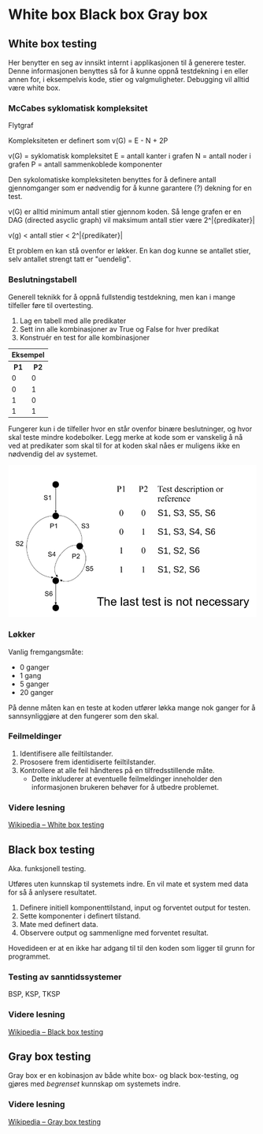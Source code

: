 # White box Black box Gray box


## White box testing

Her benytter en seg av innsikt internt i applikasjonen til å generere tester. Denne informasjonen benyttes så for å kunne oppnå testdekning i en eller annen for, i eksempelvis kode, stier og valgmuligheter. Debugging vil alltid være white box.


### McCabes syklomatisk kompleksitet
Flytgraf

Kompleksiteten er definert som v(G) = E - N + 2P

v(G) = syklomatisk kompleksitet
E = antall kanter i grafen
N = antall noder i grafen
P = antall sammenkoblede komponenter

Den sykolomatiske kompleksiteten benyttes for å definere antall gjennomganger som er nødvendig for å kunne garantere (?) dekning for en test.

v(G) er alltid minimum antall stier gjennom koden. Så lenge grafen er en DAG (directed asyclic graph) vil maksimum antall stier være 2^|{predikater}|

v(g) < antall stier < 2^|{predikater}|

Et problem en kan stå ovenfor er løkker. En kan dog kunne se antallet stier, selv antallet strengt tatt er "uendelig".

### Beslutningstabell
Generell teknikk for å oppnå fullstendig testdekning, men kan i mange tilfeller føre til overtesting.

1. Lag en tabell med alle predikater
2. Sett inn alle kombinasjoner av True og False for hver predikat
3. Konstruér en test for alle kombinasjoner

<table>
	<tr>
		<th colspan=2>Eksempel</th>
	</tr>
	<tr>
		<th>P1</th>
		<th>P2</th>
	</tr>
	<tr>
		<td>0</td>
		<td>0</td>
	</tr>
	<tr>
		<td>0</td>
		<td>1</td>
	</tr>
	<tr>
		<td>1</td>
		<td>0</td>
	</tr>
	<tr>
		<td>1</td>
		<td>1</td>
	</tr>
</table>

Fungerer kun i de tilfeller hvor en står ovenfor binære beslutninger, og hvor skal teste mindre kodebolker. Legg merke at kode som er vanskelig å nå ved at predikater som skal til for at koden skal nåes er muligens ikke en nødvendig del av systemet.

![Beslutningstabelleksempel](img/1.png)

### Løkker
Vanlig fremgangsmåte:

* 0 ganger
* 1 gang
* 5 ganger
* 20 ganger

På denne måten kan en teste at koden utfører løkka mange nok ganger for å sannsynliggjøre at den fungerer som den skal.


### Feilmeldinger
1. Identifisere alle feiltilstander.
2. Prososere frem identidiserte feiltilstander.
3. Kontrollere at alle feil håndteres på en tilfredsstillende måte.
	* Dette inkluderer at eventuelle feilmeldinger inneholder den informasjonen brukeren behøver for å utbedre problemet.


### Videre lesning
[Wikipedia – White box testing](http://en.wikipedia.org/wiki/White_box_testing)







## Black box testing
Aka. funksjonell testing.

Utføres uten kunnskap til systemets indre. En vil mate et system med data for så å anlysere resultatet.

1. Definere initiell komponenttilstand, input og forventet output for testen.
2. Sette komponenter i definert tilstand.
3. Mate med definert data.
4. Observere output og sammenligne med forventet resultat.

Hovedideen er at en ikke har adgang til til den koden som ligger til grunn for programmet.


### Testing av sanntidssystemer
BSP, KSP, TKSP


### Videre lesning
[Wikipedia – Black box testing](http://en.wikipedia.org/wiki/Black_box_testing)







## Gray box testing
Gray box er en kobinasjon av både white box- og black box-testing, og gjøres med *begrenset* kunnskap om systemets indre.







### Videre lesning
[Wikipedia – Gray box testing](http://en.wikipedia.org/wiki/Gray_box_testing)